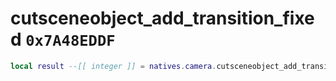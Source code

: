 # cutsceneobject_add_transition_fixed `0x7A48EDDF`

```lua
local result --[[ integer ]] = natives.camera.cutsceneobject_add_transition_fixed(_unk0 --[[ integer ]], _unk1 --[[ integer ]], _unk2 --[[ integer ]], _unk3 --[[ integer ]], _unk4 --[[ integer ]])
```